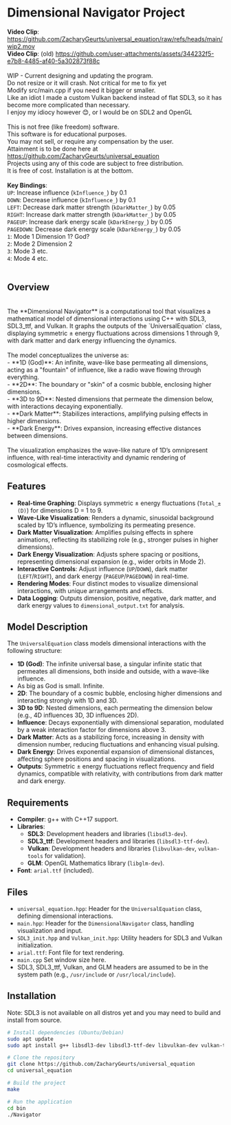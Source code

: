 # Dimensional Navigator Project
**Video Clip**:
https://github.com/ZacharyGeurts/universal_equation/raw/refs/heads/main/wip2.mov<BR />
**Video Clip**: (old) https://github.com/user-attachments/assets/344232f5-e7b8-4485-af40-5a302873f88c<BR />
<BR />
WIP - Current designing and updating the program.<BR />
Do not resize or it will crash. Not critical for me to fix yet<BR />
Modify src/main.cpp if you need it bigger or smaller.<BR />
Like an idiot I made a custom Vulkan backend instead of flat SDL3, so it has become more complicated than necessary.<BR />
I enjoy my idiocy however 😊, or I would be on SDL2 and OpenGL<BR />
<BR />
This is not free (like freedom) software.<BR />
This software is for educational purposes.<BR />
You may not sell, or require any compensation by the user.<BR />
Attainment is to be done here at https://github.com/ZacharyGeurts/universal_equation<BR />
Projects using any of this code are subject to free distribution.<BR />
It is free of cost. Installation is at the bottom.<BR />
<BR />
**Key Bindings**:<BR />
`UP`: Increase influence (`kInfluence_`) by 0.1<BR />
`DOWN`: Decrease influence (`kInfluence_`) by 0.1<BR />
`LEFT`: Decrease dark matter strength (`kDarkMatter_`) by 0.05<BR />
`RIGHT`: Increase dark matter strength (`kDarkMatter_`) by 0.05<BR />
`PAGEUP`: Increase dark energy scale (`kDarkEnergy_`) by 0.05<BR />
`PAGEDOWN`: Decrease dark energy scale (`kDarkEnergy_`) by 0.05<BR />
`1`: Mode 1 Dimension 1? God?<BR />
`2`: Mode 2 Dimension 2<BR />
`3`: Mode 3 etc.<BR />
`4`: Mode 4 etc.<BR />
<BR />
## Overview
<BR />
The **Dimensional Navigator** is a computational tool that visualizes a mathematical model of dimensional interactions using C++ with SDL3, SDL3_ttf, and Vulkan. 
It graphs the outputs of the `UniversalEquation` class, displaying symmetric ± energy fluctuations across dimensions 1 through 9, with dark matter and dark energy influencing the dynamics.<BR />
<BR />
The model conceptualizes the universe as:<BR />
- **1D (God)**: An infinite, wave-like base permeating all dimensions, acting as a "fountain" of influence, like a radio wave flowing through everything.<BR />
- **2D**: The boundary or "skin" of a cosmic bubble, enclosing higher dimensions.<BR />
- **3D to 9D**: Nested dimensions that permeate the dimension below, with interactions decaying exponentially.<BR />
- **Dark Matter**: Stabilizes interactions, amplifying pulsing effects in higher dimensions.<BR />
- **Dark Energy**: Drives expansion, increasing effective distances between dimensions.<BR />
<BR />
The visualization emphasizes the wave-like nature of 1D’s omnipresent influence, with real-time interactivity and dynamic rendering of cosmological effects.

## Features
- **Real-time Graphing**: Displays symmetric ± energy fluctuations (`Total_±(D)`) for dimensions D = 1 to 9.
- **Wave-Like Visualization**: Renders a dynamic, sinusoidal background scaled by 1D’s influence, symbolizing its permeating presence.
- **Dark Matter Visualization**: Amplifies pulsing effects in sphere animations, reflecting its stabilizing role (e.g., stronger pulses in higher dimensions).
- **Dark Energy Visualization**: Adjusts sphere spacing or positions, representing dimensional expansion (e.g., wider orbits in Mode 2).
- **Interactive Controls**: Adjust influence (`UP`/`DOWN`), dark matter (`LEFT`/`RIGHT`), and dark energy (`PAGEUP`/`PAGEDOWN`) in real-time.
- **Rendering Modes**: Four distinct modes to visualize dimensional interactions, with unique arrangements and effects.
- **Data Logging**: Outputs dimension, positive, negative, dark matter, and dark energy values to `dimensional_output.txt` for analysis.

## Model Description
The `UniversalEquation` class models dimensional interactions with the following structure:
- **1D (God)**: The infinite universal base, a singular infinite static that permeates all dimensions, both inside and outside, with a wave-like influence.
- As big as God is small. Infinite.
- **2D**: The boundary of a cosmic bubble, enclosing higher dimensions and interacting strongly with 1D and 3D.
- **3D to 9D**: Nested dimensions, each permeating the dimension below (e.g., 4D influences 3D, 3D influences 2D).
- **Influence**: Decays exponentially with dimensional separation, modulated by a weak interaction factor for dimensions above 3.
- **Dark Matter**: Acts as a stabilizing force, increasing in density with dimension number, reducing fluctuations and enhancing visual pulsing.
- **Dark Energy**: Drives exponential expansion of dimensional distances, affecting sphere positions and spacing in visualizations.
- **Outputs**: Symmetric ± energy fluctuations reflect frequency and field dynamics, compatible with relativity, with contributions from dark matter and dark energy.

## Requirements
- **Compiler**: g++ with C++17 support.
- **Libraries**:
  - **SDL3**: Development headers and libraries (`libsdl3-dev`).
  - **SDL3_ttf**: Development headers and libraries (`libsdl3-ttf-dev`).
  - **Vulkan**: Development headers and libraries (`libvulkan-dev`, `vulkan-tools` for validation).
  - **GLM**: OpenGL Mathematics library (`libglm-dev`).
- **Font**: `arial.ttf` (included).

## Files
- `universal_equation.hpp`: Header for the `UniversalEquation` class, defining dimensional interactions.
- `main.hpp`: Header for the `DimensionalNavigator` class, handling visualization and input.
- `SDL3_init.hpp` and `Vulkan_init.hpp`: Utility headers for SDL3 and Vulkan initialization.
- `arial.ttf`: Font file for text rendering.
- `main.cpp` Set window size here.
- SDL3, SDL3_ttf, Vulkan, and GLM headers are assumed to be in the system path (e.g., `/usr/include` or `/usr/local/include`).

## Installation
Note: SDL3 is not available on all distros yet and you may need to build and install from source.
```bash
# Install dependencies (Ubuntu/Debian)
sudo apt update
sudo apt install g++ libsdl3-dev libsdl3-ttf-dev libvulkan-dev vulkan-tools libglm-dev

# Clone the repository
git clone https://github.com/ZacharyGeurts/universal_equation
cd universal_equation

# Build the project
make

# Run the application
cd bin
./Navigator
